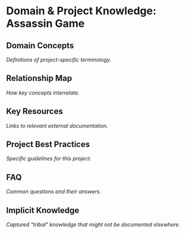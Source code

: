# Domain & Project Knowledge: Assassin Game

## Domain Concepts
*Definitions of project-specific terminology.*

## Relationship Map
*How key concepts interrelate.*

## Key Resources
*Links to relevant external documentation.*

## Project Best Practices
*Specific guidelines for this project.*

## FAQ
*Common questions and their answers.*

## Implicit Knowledge
*Captured "tribal" knowledge that might not be documented elsewhere.* 